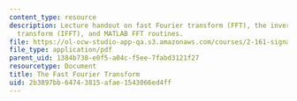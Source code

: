 ```yaml
---
content_type: resource
description: Lecture handout on fast Fourier transform (FFT), the inverse fast Fourier
  transform (IFFT), and MATLAB FFT routines.
file: https://ol-ocw-studio-app-qa.s3.amazonaws.com/courses/2-161-signal-processing-continuous-and-discrete-fall-2008/2b3897bb64743815afae1543066ed4ff_fft.pdf
file_type: application/pdf
parent_uid: 1384b738-e0f5-a04c-f5ee-7fabd3121f27
resourcetype: Document
title: The Fast Fourier Transform
uid: 2b3897bb-6474-3815-afae-1543066ed4ff
---
```

